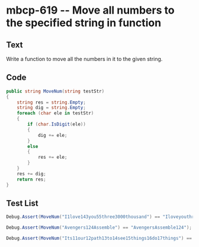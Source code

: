 # mbcp-619 -- Move all numbers to the specified string in function

## Text

Write a function to move all the numbers in it to the given string.

## Code

```csharp
public string MoveNum(string testStr) 
{
    string res = string.Empty;
    string dig = string.Empty;
    foreach (char ele in testStr) 
    {
        if (char.IsDigit(ele)) 
        {
            dig += ele;
        } 
        else 
        {
            res += ele;
        }
    }
    res += dig;
    return res;
}
```

## Test List

```csharp
Debug.Assert(MoveNum("I1love143you55three3000thousand") == "Iloveyouthreethousand1143553000");
```

```csharp
Debug.Assert(MoveNum("Avengers124Assemble") == "AvengersAssemble124");
```

```csharp
Debug.Assert(MoveNum("Its11our12path13to14see15things16do17things") == "Itsourpathtoseethingsdothings11121314151617");
```
